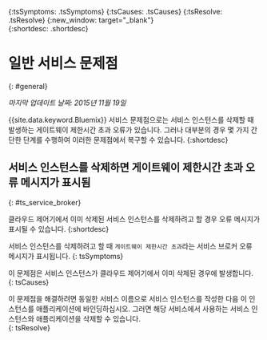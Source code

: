 {:tsSymptoms: .tsSymptoms} 
{:tsCauses: .tsCauses} 
{:tsResolve: .tsResolve} 
{:new_window: target="_blank"}  
{:shortdesc: .shortdesc}


# 일반 서비스 문제점
{: #general}

*마지막 업데이트 날짜: 2015년 11월 19일*

{{site.data.keyword.Bluemix}} 서비스
문제점으로는 서비스 인스턴스를 삭제할 때 발생하는 게이트웨이 제한시간 초과 오류가
있습니다. 그러나 대부분의 경우
몇 가지 간단한 단계를 수행하여 이러한 문제점에서 복구할 수 있습니다. 
{:shortdesc}

## 서비스 인스턴스를 삭제하면 게이트웨이 제한시간 초과 오류 메시지가 표시됨
{: #ts_service_broker}

클라우드 제어기에서 이미 삭제된 서비스 인스턴스를 삭제하려고 할 경우
오류 메시지가 표시될 수 있습니다. 
{:shortdesc}


서비스 인스턴스를 삭제하려고 할 때 ```게이트웨이 제한시간 초과```라는 서비스 브로커 오류 메시지가 표시됩니다.
{: tsSymptoms}


이 문제점은 서비스 인스턴스가 클라우드 제어기에서 이미 삭제된 경우에 발생합니다.
{: tsCauses}


이 문제점을
해결하려면 동일한 서비스 이름으로 서비스 인스턴스를 작성한 다음 이 인스턴스를
애플리케이션에 바인딩하십시오. 그러면 해당 서비스에서 사용하는 서비스 인스턴스와
애플리케이션을 삭제할 수 있습니다.    
{: tsResolve}


